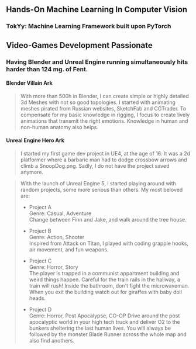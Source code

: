 ## Hands-On Machine Learning In Computer Vision

### TokYy: Machine Learning Framework built upon PyTorch

## Video-Games Development Passionate

### Having Blender and Unreal Engine running simultaneously hits harder than 124 mg. of Fent.

#### Blender Villain Ark
> With more than 500h in Blender, I can create simple or highly detailed 3d Meshes with not so good topologies. I started with animating meshes pirated from Russian websites, SketchFab and CGTrader. To compensate for my basic knowledge in rigging, I focus to create lively animations that transmit the right emotions. Knowledge in human and non-human anatomy also helps.

#### Unreal Engine Hero Ark
> I started my first game dev project in UE4, at the age of 16. It was a 2d platformer where a barbaric man had to dodge crossbow arrows and climb a SnoopDog.png. Sadly, I do not have the project saved anymore.

> With the launch of Unreal Engine 5, I started playing around with random projects, some more serious than others. My most beloved are:
>
> - Project A <br>
> Genre: Casual, Adventure <br>
> Change between Finn and Jake, and walk around the tree house. <br>
>
> - Project B <br>
> Genre: Action, Shooter <br>
> Inspired from Attack on Titan, I played with coding grapple hooks, air movement, and fun weapons. <br>
>
> - Project C <br>
> Genre: Horror, Story <br>
> The player is trapped in a communist appartment building and weird things happen. Careful for the train rails in the hallway, a train will rush! Inside the bathroom, don't fight the microwaveman. When you exit the building watch out for giraffes with baby doll heads. <br>
>
> - Project D <br>
> Genre: Horror, Post Apocalypse, CO-OP
> Drive around the post apocalyptic world in your high tech truck and deliver O2 to the bunkers sheltering the last human lives. You will always be followed by the monster Blade Runner across the whole map  and also find anothers.
